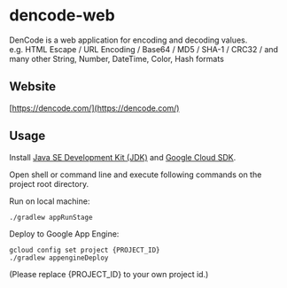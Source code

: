 dencode-web
============================
DenCode is a web application for encoding and decoding values.  
e.g. HTML Escape / URL Encoding / Base64 / MD5 / SHA-1 / CRC32 / and many other String, Number, DateTime, Color, Hash formats

## Website
[https://dencode.com/](https://dencode.com/)

## Usage
Install [Java SE Development Kit (JDK)](http://www.oracle.com/technetwork/java/javase/downloads/index.html) and [Google Cloud SDK](https://cloud.google.com/sdk/).

Open shell or command line and execute following commands on the project root directory.

Run on local machine:

```
./gradlew appRunStage
```

Deploy to Google App Engine:

```
gcloud config set project {PROJECT_ID}
./gradlew appengineDeploy
```

(Please replace {PROJECT_ID} to your own project id.)
